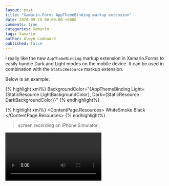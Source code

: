 ```yaml
---
layout: post
title: "Xamarin.Forms AppThemeBinding markup extension"
date: 2020-09-28 00:00:00 +0000
comments: true
categories: Xamarin
tags: Xamarin
author: Alwyn Lombaard
published: false
---
```

I really like the new `AppThemeBinding` markup extension in Xamarin.Forms to easily handle Dark and Light modes on the mobile device. It can be used in combination with the `StaticResource` markup extension.

Below is an example:

{% highlight xml%}
BackgroundColor="{AppThemeBinding
        Light={StaticResource LightBackgroundColor},
        Dark={StaticResource DarkBackgroundColor}}"
{% endhighlight%}

{% highlight xml%}
<ContentPage.Resources>
    <Color x:Key="LightBackgroundColor">WhiteSmoke</Color>
    <Color x:Key="DarkBackgroundColor">Black</Color>
</ContentPage.Resources>
{% endhighlight%}

>screen recording on iPhone Simulator
<video width="300" controls>
   <source src="/video/appthemebinding.mov" type="video/mp4">
</video> 